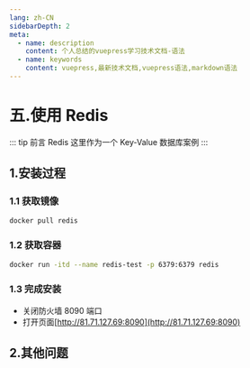 ```yaml
---
lang: zh-CN
sidebarDepth: 2
meta:
  - name: description
    content: 个人总结的vuepress学习技术文档-语法
  - name: keywords
    content: vuepress,最新技术文档,vuepress语法,markdown语法
---
```


# 五.使用 Redis

::: tip 前言
Redis 这里作为一个 Key-Value 数据库案例
:::

## 1.安装过程

### 1.1 获取镜像

```bash
docker pull redis
```

### 1.2 获取容器

```bash
docker run -itd --name redis-test -p 6379:6379 redis
```

### 1.3 完成安装

- 关闭防火墙 8090 端口
- 打开页面[http://81.71.127.69:8090](http://81.71.127.69:8090)

## 2.其他问题
